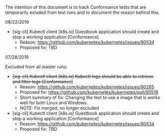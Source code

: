 The intention of this document is to track Conformance tests that are temporarily exluded from test runs and 
to document the reason behind this.

08/22/2019

* [sig-cli] Kubectl client [k8s.io] Guestbook application should create and stop a working application [Conformance]
  * Reason: https://github.com/kubernetes/kubernetes/issues/80534
  * Proposed fix: TBD

07/28/2019

Excluded from all master runs:
* ~~[sig-cli] Kubectl client [k8s.io] Kubectl logs should be able to retrieve and filter logs [Conformance]~~
  * Reason: https://github.com/kubernetes/kubernetes/issues/80265
  * Proposed fix: https://github.com/kubernetes/kubernetes/pull/80516
  * Short summary of fix: Changing the test to use a image that is works well for both Linux and Windows.
  * NOTE: Fix merged, no longer excluded
* [sig-cli] Kubectl client [k8s.io] Guestbook application should create and stop a working application [Conformance]
  * Reason: https://github.com/kubernetes/kubernetes/issues/80534
  * Proposed fix: TBD
